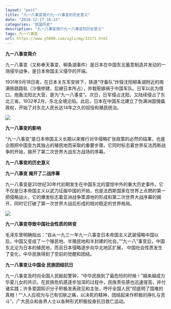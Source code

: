 ```yaml
---
layout: "post"
title: "九一八事变简介九一八事变的历史意义"
date: "2018-12-17 16:15"
categories: "民国历史"
description: "九一八事变简介九一八事变的历史意义"
tags: 九一八事变
url: https://www.y5000.com/zgls/mg/33171.html
---
```






**九一八事变简介**

九一八事变（又称奉天事变、柳条湖事件）是日本在中国东北蓄意制造并发动的一场侵华战争，是日本帝国主义侵华的开端。

1931年9月18日夜，在日本关东军安排下，铁道“守备队”炸毁沈阳柳条湖附近的南满铁路路轨（沙俄修建，后被日本所占），并栽赃嫁祸于中国军队。日军以此为借口，炮轰沈阳北大营，是为“九一八事变”。次日，日军侵占沈阳，又陆续侵占了东北三省。1932年2月，东北全境沦陷。此后，日本在中国东北建立了伪满洲国傀儡政权，开始了对东北人民长达14年之久的奴役和殖民统治。

![](https://img.y5000.com/uploads/allimg/180917/8-1P91G00Q5645.jpg)

**九一八事变的影响**

“九一八事变”是日本帝国主义长期以来推行对华侵略扩张政策的必然的结果，也是企图把中国变为其独占的殖民地而采取的重要步骤。它同时标志着世界反法西斯战争的开始，揭开了第二次世界大战东方战场的序幕。

**九一八事变的历史意义**

**九一八事变 揭开了二战序幕**

九一八事变是20世纪30年代初期发生在中国东北的震惊中外的重大历史事件。它不仅是日本帝国主义以武力征服中国的开始，也是法西斯国家在世界上点燃的第一把侵略战火，它的爆发标志着亚洲战争策源地的形成和第二次世界大战序幕的揭开，同时它打破了第一次世界大战后形成的相对稳定的世界格局。

![](https://img.y5000.com/uploads/allimg/180917/8-1P91G00R4325.jpg)

**九一八事变导致中国社会性质的转变**

毛泽东曾明确指出：“自从一九三一年九一八事变日本帝国主义武装侵略中国以后，中国又变成了一个殖民地、半殖民地和半封建的社会。”“九一八”事变后，中国东北沦为日本的殖民地，而且日本侵略逐步向华北地区扩展，
中国社会性质发生了变化，中华民族得到了空前的觉醒和团结。

**九一八事变让中国全 民族团结抗日**

九一八事变及时向全国人民敲起警钟，“中华民族到了最危险的时候！”越来越成为华夏儿女的共识。在民族危机感逐步加深的过程中，民族责任感也迅速提高，并付诸实践；许多爱国知识分子积极发表政见和主张，呼吁全国人民“彻底明了国难的真相！”“人人应视为与己有切肤之痛，以决死的精神，团结起来作积极的挣扎与苦斗”，广大民众和各界人士以各种形式积极投身抗日救亡运动。
